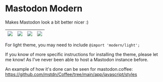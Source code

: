 # Mastodon Modern
Makes Mastodon look a bit better nicer :)

| ![](https://codeberg.org/Freeplay/UserStyles/raw/branch/main/mastodon/images/mastodon-modern.png) | ![](https://codeberg.org/Freeplay/UserStyles/raw/branch/main/mastodon/images/mastodon-modern-multicolumn.png) | ![](https://codeberg.org/Freeplay/UserStyles/raw/branch/main/mastodon/images/mastodon-modern-post.png) | ![](https://codeberg.org/Freeplay/UserStyles/raw/branch/main/mastodon/images/mastodon-modern-post-dark.png) |
| --- | --- | --- | --- |

For light theme, you may need to include `@import 'modern/light';`

If you know of more specific instructions for installing the theme, please let me know! As I've never been able to host a Mastodon instance before. 

An example of how it's done can be seen for mastodon.coffee: https://github.com/mstdn/Coffee/tree/main/app/javascript/styles